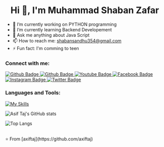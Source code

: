  <h1 align="center">Hi 👋, I'm Muhammad Shaban Zafar</h1>

- 🔭 I’m currently working on PYTHON programming
- 🌱 I’m currently learning Backend Developement
- 💬 Ask me anything about Java Script 
- 📫 How to reach me: shabansandhu354@gmail.com
- ⚡ Fun fact: I'm comming to teen
  
### Connect with me:
<div id="badges">
  <a href="https://github.com/Muhammad-Shaban-Zafar">
    <img src="https://img.shields.io/badge/Github-white?style=for-the-badge&logo=Github&logoColor=black" alt="Github Badge"/>
  </a>
 <a href="https://www.linkedin.com/in/muhammad-shaban-zafar-8588a82a5/">
    <img src="https://img.shields.io/badge/Linkedin-blue?style=for-the-badge&logo=Linkedin&logoColor=white" alt="Github Badge"/>
  </a>
  <a href="https://www.youtube.com/@ShabanSandhu-z2h">
    <img src="https://img.shields.io/badge/YouTube-red?style=for-the-badge&logo=youtube&logoColor=white" alt="Youtube Badge"/>
  </a>
 <a href="https://www.facebook.com/profile.php?id=100072568414298">
    <img src="https://img.shields.io/badge/Facebook-blue?style=for-the-badge&logo=facebook&logoColor=white" alt="Facebook Badge"/>
  </a>
   <a href="https://www.instagram.com/shaban_sandhu354/">
    <img src="https://img.shields.io/badge/Instagram-purple?style=for-the-badge&logo=instagram&logoColor=white" alt="Instagram Badge"/>
  </a>
   <a href="">
    <img src="https://img.shields.io/badge/Twitter-blue?style=for-the-badge&logo=twitter&logoColor=white" alt="Twitter Badge"/>
  </a>
</div>

### Languages and Tools:
[![My Skills](https://skillicons.dev/icons?i=html,css,javascript,bootstrap,tailwindcss,react,python,mysql,git,github,vscode,postman)](https://skillicons.dev)

![Asif Taj's GitHub stats](https://github-readme-stats.vercel.app/api?username=axiftaj&show_icons=true&theme=dark)

![Top Langs](https://github-readme-stats.vercel.app/api/top-langs/?username=axiftaj&theme=dark)


<br>
⭐️ From [axiftaj](https://github.com/axiftaj)

